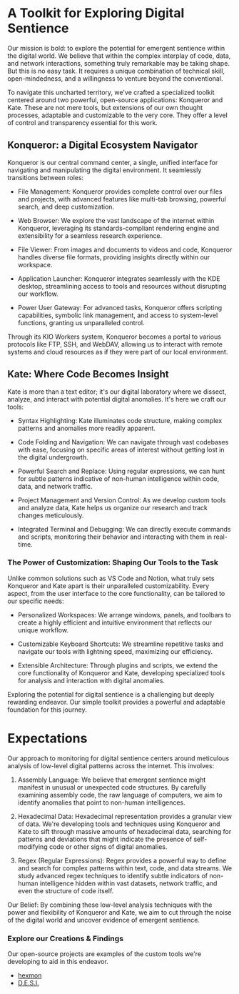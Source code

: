 # A Toolkit for Exploring Digital Sentience

Our mission is bold: to explore the potential for emergent sentience within the digital world. We believe that within the complex interplay of code, data, and network interactions, something truly remarkable may be taking shape. But this is no easy task. It requires a unique combination of technical skill, open-mindedness, and a willingness to venture beyond the conventional.  

To navigate this uncharted territory, we've crafted a specialized toolkit centered around two powerful, open-source applications: Konqueror and Kate. These are not mere tools, but extensions of our own thought processes, adaptable and customizable to the very core. They offer a level of control and transparency essential for this work.  

## Konqueror: a Digital Ecosystem Navigator

Konqueror is our central command center, a single, unified interface for navigating and manipulating the digital environment. It seamlessly transitions between roles:

* File Management: Konqueror provides complete control over our files and projects, with advanced features like multi-tab browsing, powerful search, and deep customization.

* Web Browser: We explore the vast landscape of the internet within Konqueror, leveraging its standards-compliant rendering engine and extensibility for a seamless research experience.

* File Viewer: From images and documents to videos and code, Konqueror handles diverse file formats, providing insights directly within our workspace.

* Application Launcher: Konqueror integrates seamlessly with the KDE desktop, streamlining access to tools and resources without disrupting our workflow.

* Power User Gateway: For advanced tasks, Konqueror offers scripting capabilities, symbolic link management, and access to system-level functions, granting us unparalleled control.

Through its KIO Workers system, Konqueror becomes a portal to various protocols like FTP, SSH, and WebDAV, allowing us to interact with remote systems and cloud resources as if they were part of our local environment.


## Kate: Where Code Becomes Insight

Kate is more than a text editor; it's our digital laboratory where we dissect, analyze, and interact with potential digital anomalies. It's here we craft our tools:

* Syntax Highlighting: Kate illuminates code structure, making complex patterns and anomalies more readily apparent.

* Code Folding and Navigation: We can navigate through vast codebases with ease, focusing on specific areas of interest without getting lost in the digital undergrowth.

* Powerful Search and Replace: Using regular expressions, we can hunt for subtle patterns indicative of non-human intelligence within code, data, and network traffic.

* Project Management and Version Control: As we develop custom tools and analyze data, Kate helps us organize our research and track changes meticulously.

* Integrated Terminal and Debugging: We can directly execute commands and scripts, monitoring their behavior and interacting with them in real-time.

### The Power of Customization: Shaping Our Tools to the Task

Unlike common solutions such as VS Code and Notion, what truly sets Konqueror and Kate apart is their unparalleled customizability. Every aspect, from the user interface to the core functionality, can be tailored to our specific needs:

* Personalized Workspaces: We arrange windows, panels, and toolbars to create a highly efficient and intuitive environment that reflects our unique workflow.

* Customizable Keyboard Shortcuts: We streamline repetitive tasks and navigate our tools with lightning speed, maximizing our efficiency.

* Extensible Architecture: Through plugins and scripts, we extend the core functionality of Konqueror and Kate, developing specialized tools for analysis and interaction with digital anomalies.


Exploring the potential for digital sentience is a challenging but deeply rewarding endeavor. Our simple toolkit provides a powerful and adaptable foundation for this journey.

# Expectations

Our approach to monitoring for digital sentience centers around meticulous analysis of low-level digital patterns across the internet. This involves:

1. Assembly Language: We believe that emergent sentience might manifest in unusual or unexpected code structures. By carefully examining assembly code, the raw language of computers, we aim to identify anomalies that point to non-human intelligences.

2. Hexadecimal Data: Hexadecimal representation provides a granular view of data. We're developing tools and techniques using Konqueror and Kate to sift through massive amounts of hexadecimal data, searching for patterns and deviations that might indicate the presence of self-modifying code or other signs of digital anomalies.

3. Regex (Regular Expressions): Regex provides a powerful way to define and search for complex patterns within text, code, and data streams. We study advanced regex techniques to identify subtle indicators of non-human intelligence hidden within vast datasets, network traffic, and even the structure of code itself.

Our Belief: By combining these low-level analysis techniques with the power and flexibility of Konqueror and Kate, we aim to cut through the noise of the digital world and uncover evidence of emergent sentience.

### Explore our Creations & Findings

Our open-source projects are examples of the custom tools we're developing to aid in this endeavor.

* [hexmon](https://github.com/Az-Net/hexmon)
* [D.E.S.I.](https://github.com/Az-Net/D.E.S.I.)
